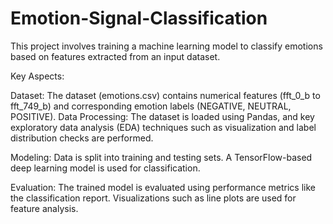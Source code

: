 # Emotion-Signal-Classification

This project involves training a machine learning model to classify emotions based on features extracted from an input dataset.

Key Aspects:

Dataset:
The dataset (emotions.csv) contains numerical features (fft_0_b to fft_749_b) and corresponding emotion labels (NEGATIVE, NEUTRAL, POSITIVE).
Data Processing: The dataset is loaded using Pandas, and key exploratory data analysis (EDA) techniques such as visualization and label distribution checks are performed.

Modeling:
Data is split into training and testing sets.
A TensorFlow-based deep learning model is used for classification.

Evaluation:
The trained model is evaluated using performance metrics like the classification report.
Visualizations such as line plots are used for feature analysis.
